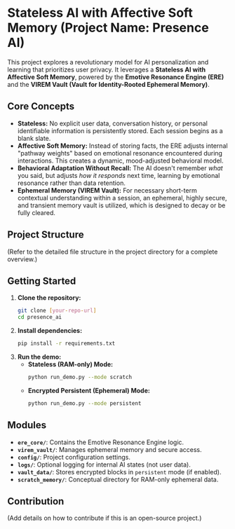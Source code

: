 # Stateless AI with Affective Soft Memory (Project Name: Presence AI)

This project explores a revolutionary model for AI personalization and learning that prioritizes user privacy. It leverages a **Stateless AI with Affective Soft Memory**, powered by the **Emotive Resonance Engine (ERE)** and the **VIREM Vault (Vault for Identity-Rooted Ephemeral Memory)**.

## Core Concepts

* **Stateless:** No explicit user data, conversation history, or personal identifiable information is persistently stored. Each session begins as a blank slate.
* **Affective Soft Memory:** Instead of storing facts, the ERE adjusts internal "pathway weights" based on emotional resonance encountered during interactions. This creates a dynamic, mood-adjusted behavioral model.
* **Behavioral Adaptation Without Recall:** The AI doesn't remember *what* you said, but adjusts *how it responds* next time, learning by emotional resonance rather than data retention.
* **Ephemeral Memory (VIREM Vault):** For necessary short-term contextual understanding within a session, an ephemeral, highly secure, and transient memory vault is utilized, which is designed to decay or be fully cleared.

## Project Structure

(Refer to the detailed file structure in the project directory for a complete overview.)

## Getting Started

1.  **Clone the repository:**
    ```bash
    git clone [your-repo-url]
    cd presence_ai
    ```
2.  **Install dependencies:**
    ```bash
    pip install -r requirements.txt
    ```
3.  **Run the demo:**
    * **Stateless (RAM-only) Mode:**
        ```bash
        python run_demo.py --mode scratch
        ```
    * **Encrypted Persistent (Ephemeral) Mode:**
        ```bash
        python run_demo.py --mode persistent
        ```

## Modules

* **`ere_core/`**: Contains the Emotive Resonance Engine logic.
* **`virem_vault/`**: Manages ephemeral memory and secure access.
* **`config/`**: Project configuration settings.
* **`logs/`**: Optional logging for internal AI states (not user data).
* **`vault_data/`**: Stores encrypted blocks in `persistent` mode (if enabled).
* **`scratch_memory/`**: Conceptual directory for RAM-only ephemeral data.

## Contribution

(Add details on how to contribute if this is an open-source project.)
